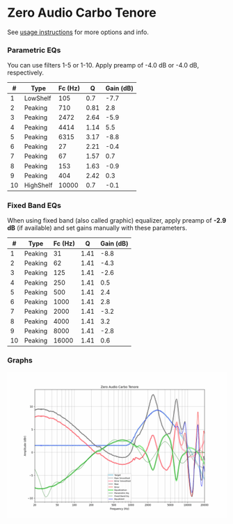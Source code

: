 # Zero Audio Carbo Tenore
See [usage instructions](https://github.com/jaakkopasanen/AutoEq#usage) for more options and info.

### Parametric EQs
You can use filters 1-5 or 1-10. Apply preamp of -4.0 dB or -4.0 dB, respectively.

|   # | Type      |   Fc (Hz) |    Q |   Gain (dB) |
|-----|-----------|-----------|------|-------------|
|   1 | LowShelf  |       105 | 0.7  |        -7.7 |
|   2 | Peaking   |       710 | 0.81 |         2.8 |
|   3 | Peaking   |      2472 | 2.64 |        -5.9 |
|   4 | Peaking   |      4414 | 1.14 |         5.5 |
|   5 | Peaking   |      6315 | 3.17 |        -8.8 |
|   6 | Peaking   |        27 | 2.21 |        -0.4 |
|   7 | Peaking   |        67 | 1.57 |         0.7 |
|   8 | Peaking   |       153 | 1.63 |        -0.9 |
|   9 | Peaking   |       404 | 2.42 |         0.3 |
|  10 | HighShelf |     10000 | 0.7  |        -0.1 |

### Fixed Band EQs
When using fixed band (also called graphic) equalizer, apply preamp of **-2.9 dB** (if available) and set gains manually with these parameters.

|   # | Type    |   Fc (Hz) |    Q |   Gain (dB) |
|-----|---------|-----------|------|-------------|
|   1 | Peaking |        31 | 1.41 |        -8.8 |
|   2 | Peaking |        62 | 1.41 |        -4.3 |
|   3 | Peaking |       125 | 1.41 |        -2.6 |
|   4 | Peaking |       250 | 1.41 |         0.5 |
|   5 | Peaking |       500 | 1.41 |         2.4 |
|   6 | Peaking |      1000 | 1.41 |         2.8 |
|   7 | Peaking |      2000 | 1.41 |        -3.2 |
|   8 | Peaking |      4000 | 1.41 |         3.2 |
|   9 | Peaking |      8000 | 1.41 |        -2.8 |
|  10 | Peaking |     16000 | 1.41 |         0.6 |

### Graphs
![](./Zero%20Audio%20Carbo%20Tenore.png)
